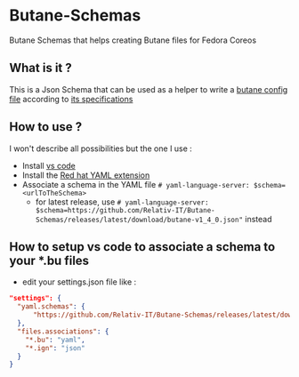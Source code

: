 # Butane-Schemas

Butane Schemas that helps creating Butane files for Fedora Coreos

## What is it ?

This is a Json Schema that can be used as a helper to write a [butane config file](https://github.com/coreos/butane) according to [its specifications](https://github.com/coreos/butane/tree/main/docs)

## How to use ?

I won't describe all possibilities but the one I use :

- Install [vs code](https://github.com/microsoft/vscode)
- Install the [Red hat YAML extension](https://github.com/redhat-developer/vscode-yaml)
- Associate a schema in the YAML file `# yaml-language-server: $schema=<urlToTheSchema>`
  - for latest release, use `# yaml-language-server: $schema=https://github.com/Relativ-IT/Butane-Schemas/releases/latest/download/butane-v1_4_0.json"` instead

## How to setup vs code to associate a schema to your *.bu files

- edit your settings.json file like :

```JSON
"settings": {
  "yaml.schemas": {
      "https://github.com/Relativ-IT/Butane-Schemas/releases/latest/download/butane-v1_4_0.json": ["*.bu"]
  },
  "files.associations": {
    "*.bu": "yaml",
    "*.ign": "json"
  }
}
```
